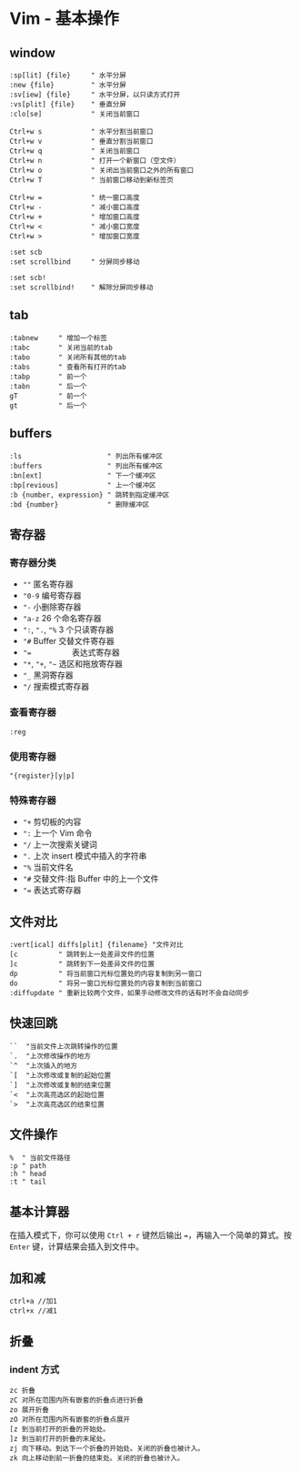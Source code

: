 # Vim - 基本操作

## window

```
:sp[lit] {file}     " 水平分屏
:new {file}         " 水平分屏
:sv[iew] {file}     " 水平分屏，以只读方式打开
:vs[plit] {file}    " 垂直分屏
:clo[se]            " 关闭当前窗口

Ctrl+w s            " 水平分割当前窗口
Ctrl+w v            " 垂直分割当前窗口
Ctrl+w q            " 关闭当前窗口
Ctrl+w n            " 打开一个新窗口（空文件）
Ctrl+w o            " 关闭出当前窗口之外的所有窗口
Ctrl+w T            " 当前窗口移动到新标签页

Ctrl+w =            " 统一窗口高度
Ctrl+w -            " 减小窗口高度
Ctrl+w +            " 增加窗口高度
Ctrl+w <            " 减小窗口宽度
Ctrl+w >            " 增加窗口宽度

:set scb
:set scrollbind     " 分屏同步移动

:set scb!
:set scrollbind!    " 解除分屏同步移动
```

## tab

```
:tabnew     " 增加一个标签
:tabc       " 关闭当前的tab
:tabo       " 关闭所有其他的tab
:tabs       " 查看所有打开的tab
:tabp       " 前一个
:tabn       " 后一个
gT          " 前一个
gt          " 后一个
```

## buffers

```
:ls                     " 列出所有缓冲区
:buffers                " 列出所有缓冲区
:bn[ext]                " 下一个缓冲区
:bp[revious]            " 上一个缓冲区
:b {number, expression} " 跳转到指定缓冲区
:bd {number}            " 删除缓冲区
```

## 寄存器

### 寄存器分类

- `""`          匿名寄存器
- `"0-9`        编号寄存器
- `"-`          小删除寄存器
- `"a-z`        26 个命名寄存器
- `":`, `".`, `"%`  3 个只读寄存器
- `"#`          Buffer 交替文件寄存器
- `"=          `表达式寄存器
- `"*`, `"+`, `"~`  选区和拖放寄存器
- `"_`          黑洞寄存器
- `"/`          搜索模式寄存器

### 查看寄存器
```
:reg
```

### 使用寄存器

`"{register}[y|p]`

### 特殊寄存器

- `"+` 剪切板的内容
- `":` 上一个 Vim 命令
- `"/` 上一次搜索关键词
- `".` 上次 insert 模式中插入的字符串
- `"%` 当前文件名
- `"#` 交替文件:指 Buffer 中的上一个文件
- `"=` 表达式寄存器

## 文件对比

```
:vert[ical] diffs[plit] {filename} "文件对比
[c          " 跳转到上一处差异文件的位置
]c          " 跳转到下一处差异文件的位置
dp          " 将当前窗口光标位置处的内容复制到另一窗口
do          " 将另一窗口光标位置处的内容复制到当前窗口
:diffupdate " 重新比较两个文件，如果手动修改文件的话有时不会自动同步
```

## 快速回跳

```
``  "当前文件上次跳转操作的位置
`.  "上次修改操作的地方
`^  "上次插入的地方
`[  "上次修改或复制的起始位置
`]  "上次修改或复制的结束位置
`<  "上次高亮选区的起始位置
`>  "上次高亮选区的结束位置
```

## 文件操作

```
%  " 当前文件路径
:p " path
:h " head
:t " tail
```

## 基本计算器

在插入模式下，你可以使用 `Ctrl + r` 键然后输出 `=`，再输入一个简单的算式。按 `Enter` 键，计算结果会插入到文件中。

## 加和减

```
ctrl+a //加1
ctrl+x //减1
```

## 折叠

### indent 方式

```
zc 折叠
zC 对所在范围内所有嵌套的折叠点进行折叠
zo 展开折叠
zO 对所在范围内所有嵌套的折叠点展开
[z 到当前打开的折叠的开始处。
]z 到当前打开的折叠的末尾处。
zj 向下移动。到达下一个折叠的开始处。关闭的折叠也被计入。
zk 向上移动到前一折叠的结束处。关闭的折叠也被计入。
```
